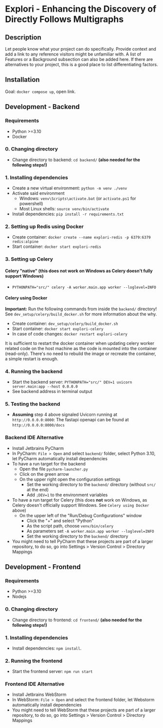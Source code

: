 # Explori - Enhancing the Discovery of Directly Follows Multigraphs

## Description
Let people know what your project can do specifically. Provide context and add a link to any reference visitors might be unfamiliar with. A list of Features or a Background subsection can also be added here. If there are alternatives to your project, this is a good place to list differentiating factors.

## Installation
Goal: `docker compose up`, open link.

## Development - Backend

### Requirements
- Python >=3.10
- Docker

### 0. Changing directory 
- Change directory to backend: `cd backend/` **(also needed for the following steps!)**

### 1. Installing dependencies
- Create a new virtual environment: `python -m venv ./venv`
- Activate said environment
  - Windows: `venv\Scripts\activate.bat` (or `activate.ps1` for powershell)
  - Most Linux shells: `source venv/bin/activate`
- Install dependencies: `pip install -r requirements.txt`

### 2. Setting up Redis using Docker
- Create container: `docker create --name explori-redis -p 6379:6379 redis:alpine`
- Start container: `docker start explori-redis`

### 3. Setting up Celery
#### Celery "native" (this does __not__ work on Windows as Celery doesn't fully support Windows)
- `PYTHONPATH="src/" celery -A worker.main.app worker --loglevel=INFO`

#### Celery using Docker
__Important:__ Run the following commands from inside the `backend/` directory! See `dev_setup/celery/build_docker.sh` for more information about the why.
- Create container: `dev_setup/celery/build_docker.sh`
- Start container: `docker start explori-celery`
- In case of code changes: `docker restart explori-celery`

It is sufficient to restart the docker container when updating celery worker related code on the host machine as the code 
is mounted into the container (read-only). There's no need to rebuild the image or recreate the container, 
a simple restart is enough.

### 4. Running the backend
- Start the backend server: `PYTHONPATH="src/" DEV=1 uvicorn server.main:app --host 0.0.0.0`
- See backend address in terminal output

### 5. Testing the backend
- __Assuming__ step 4 above signaled Uvicorn running at `http://0.0.0.0:8000`: The fastapi openapi can be found at `http://0.0.0.0:8000/docs`

### Backend IDE Alternative
- Install Jetbrains PyCharm
- In PyCharm: `File > Open` and select `backend/` folder, select Python 3.10, let PyCharm automatically install dependencies
- To have a run target for the backend
  - Open the file `pycharm-launcher.py`
  - Click on the green arrow
  - On the upper right open the configuration settings
    - Set the working directory to the `backend/` directory (without `src/` at the end)
    - Add `;DEV=1` to the environment variables
- To have a run target for Celery (this does __not__ work on Windows, as Celery doesn't officially support Windows. See `Celery using Docker` above)
  - On the upper left of the "Run/Debug Configurations" window
    - Click the "+" and select "Python"
    - As the script path, choose `venv/bin/celery`
    - As parameters set `-A worker.main.app worker --loglevel=INFO`
    - Set the working directory to the `backend/` directory
- You might need to tell PyCharm that these projects are part of a larger repository, to do so, go into Settings > Version Control > Directory Mappings

## Development - Frontend

### Requirements
- Python >=3.10
- Nodejs

### 0. Changing directory
- Change directory to frontend: `cd frontend/` **(also needed for the following steps!)**

### 1. Installing dependencies
- Install dependencies: `npm install`.

### 2. Running the frontend
- Start the frontend server: `npm run start`

### Frontend IDE Alternative
- Install Jetbrains WebStorm
- In WebStorm: `File > Open` and select the frontend folder, let Webstorm automatically install dependencies
- You might need to tell WebStorm that these projects are part of a larger repository, to do so, go into Settings > Version Control > Directory Mappings

